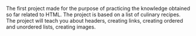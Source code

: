 The first project made for the purpose of practicing the knowledge obtained so far related to HTML.
The project is based on a list of culinary recipes.
The project will teach you about headers, creating links, creating ordered and unordered lists, creating images.